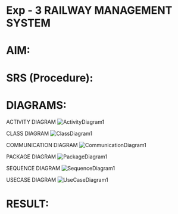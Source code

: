 # Exp - 3 RAILWAY MANAGEMENT SYSTEM

# AIM:

# SRS (Procedure):

# DIAGRAMS:
ACTIVITY DIAGRAM 
![ActivityDiagram1](https://github.com/user-attachments/assets/38eebb56-5d12-4dfc-be42-6b1851050169)

CLASS DIAGRAM 
![ClassDiagram1](https://github.com/user-attachments/assets/80f92fe6-cf2f-4f9d-8b63-01ab875a701f)

COMMUNICATION DIAGRAM 
![CommunicationDiagram1](https://github.com/user-attachments/assets/d2e64e7d-9946-4384-bc61-cbafca35e738)

PACKAGE DIAGRAM
![PackageDiagram1](https://github.com/user-attachments/assets/bd904160-f1c9-446e-8b60-c41477dfb323)

SEQUENCE DIAGRAM 
![SequenceDiagram1](https://github.com/user-attachments/assets/27239bd0-6813-44e5-ac7d-858d2926d74e)

USECASE DIAGRAM
![UseCaseDiagram1](https://github.com/user-attachments/assets/7ae20414-4a40-450c-889b-3640bbc16e6b)

# RESULT:
